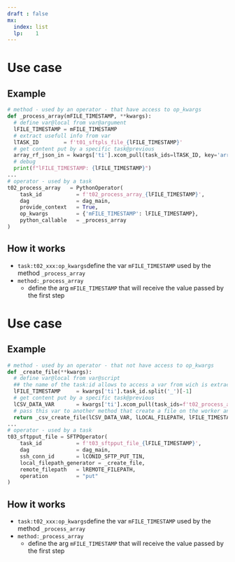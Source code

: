 ```yaml
---
draft : false
mx:
  index: list
  lp:    1
---
```


# Use case
## Example
```python 
# method - used by an operator - that have access to op_kwargs
def _process_array(mFILE_TIMESTAMP, **kwargs):
  # define var@local from var@argument
  lFILE_TIMESTAMP = mFILE_TIMESTAMP
  # extract usefull info from var
  lTASK_ID        = f't01_sftpls_file_{lFILE_TIMESTAMP}'  
  # get content put by a specific task@previous
  array_rf_json_in = kwargs['ti'].xcom_pull(task_ids=lTASK_ID, key='array_json')
  # debug
  print(f"lFILE_TIMESTAMP: {lFILE_TIMESTAMP}")
...
# operator - used by a task
t02_process_array   = PythonOperator(
    task_id           = f't02_process_array_{lFILE_TIMESTAMP}',
    dag               = dag_main,
    provide_context   = True,
    op_kwargs         = {'mFILE_TIMESTAMP': lFILE_TIMESTAMP}, 
    python_callable   = _process_array
)
```
## How it works
- `task:t02_xxx:op_kwargs`define the var `mFILE_TIMESTAMP` used by the method `_process_array`
- `method:_process_array` 
  - define the arg `mFILE_TIMESTAMP` that will receive the value passed by the first step

# Use case
## Example
```python 
# method - used by an operator - that not have access to op_kwargs
def _create_file(**kwargs):
  # define var@local from var@script
  ## the name of the task:id allows to access a var from wich is extracted a usefull info
  lFILE_TIMESTAMP     = kwargs['ti'].task_id.split('_')[-1]
  # get content put by a specific task@previous
  lCSV_DATA_VAR       = kwargs['ti'].xcom_pull(task_ids=f't02_process_array_{lFILE_TIMESTAMP}', key='array_rf_array_out')
  # pass this var to another method that create a file on the worker and return a reference on this file 
  return _csv_create_file(lCSV_DATA_VAR, lLOCAL_FILEPATH, lFILE_TIMESTAMP)
...
# operator - used by a task
t03_sftpput_file = SFTPOperator(
    task_id           = f't03_sftpput_file_{lFILE_TIMESTAMP}',
    dag               = dag_main,
    ssh_conn_id       = lCONID_SFTP_PUT_TIN,
    local_filepath_generator = _create_file,
    remote_filepath   = lREMOTE_FILEPATH,
    operation         = "put"
)
```
## How it works
- `task:t02_xxx:op_kwargs`define the var `mFILE_TIMESTAMP` used by the method `_process_array`
- `method:_process_array` 
  - define the arg `mFILE_TIMESTAMP` that will receive the value passed by the first step
